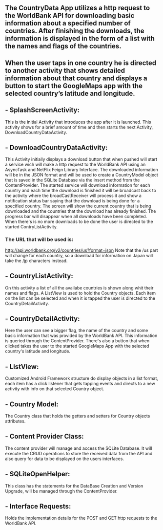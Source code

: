 ## The CountryData App utilizes a http request to the WorldBank API for downloading basic information about a specified number of countries. After finishing the downloads, the information is displayed in the form of a list with the names and flags of the countries.
## **When the user taps in one country he is directed to another activity that shows detailed information about that country and displays a button to start the GoogleMaps app with the selected country’s latitude and longitude.**

## **- SplashScreenActivity:** 

This is the initial Activity that introduces the app after it is launched. This activity shows for a brief amount of time and then starts the next Activity, DownloadCountryDataActivity.

## **- DownloadCountryDataActivity:** 

This Activity initially displays a download button that when pushed will start a service wich will make a http request to the WorldBank API using an AsyncTask and NetFlix Feign Library Interface. The downloaded information will be in the JSON format and will be used to create a CountryModel object that is saved in the SQLite Database via the insert method from the ContentProvider. The started service will download information for each country and each time the download is finished it will be broadcast back to the activity where the broadCastReceiver will process it and show a notification status bar saying that the download is being done for a specified country. The screen will show the current country that is being downloaded and the countries that the download has already finished. The progress bar will disappear when all downloads have been completed. When there's is no more downloads to be done the user is directed to the started ContryListActivity. 

### **The URL that will be used is:** 

http://api.worldbank.org/v2/countries/us?format=json Note that the /us part will change for each country, so a download for information on Japan will take the /jp characters instead.


## **- CountryListActivity:** 

On this activity a list of all the availabe countries is shown along whit their names and flags. A ListView is used to hold the Country objects. Each item on the list can be selected and when it is tapped the user is directed to the CountryDetailActivity.

## **- CountryDetailActivity:** 

Here the user can see a bigger flag, the name of the country and some basic information that was provided by the WorldBank API. This information is queried through the ContentProvider. There's also a button that when clicked takes the user to the started GoogleMaps App with the selected country's latitude and longitude.

## **- ListView:**  

Customized Android Framework structure do display objects in a list format, each item has a click listener that gets tapping events and directs to a new activity with info on that selected Country object.


## **- Country Model:** 

The Country class that holds the getters and setters for Country objects attributes.

## **- Content Provider Class:** 

The content provider will manage and access the SQLite Database. It will execute the CRUD operations to store the received data from the API and also query for data to be displayed on the users interfaces.

## **- SQLiteOpenHelper:** 

This class has the statements for the DataBase Creation and Version Upgrade, will be managed through the ContentProvider.

## **- Interface Requests:** 

Holds the implementation details for the POST and GET http requests to the WorldBank API.
